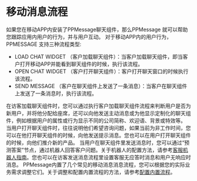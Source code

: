 # 移动消息流程

如果您在移动APP内安装了PPMessage聊天组件，那么PPMessage 就可以帮助您跟踪应用内用户的行为，并与用户互动。
对于移动APP内的用户行为，PPMESSAGE 支持三种流程类型:

- LOAD CHAT WIDGET （客户加载聊天组件）：当客户加载聊天组件，即当客户打开移动APP并能看到聊天组件的时候，执行该流程。
- OPEN CHAT WIDGET （客户打开聊天组件）：客户打开聊天窗口的时候执行该流程。
- SEND MESSAGE （客户在聊天组件上发送了一条消息）：当客户在聊天组件上发送了一条消息时，执行该流程。

在访客加载聊天组件时，您可以通过执行客户加载聊天组件流程来判断用户是否为新用户，并将他分配给座席，还可以向他发送主动消息或为他显示定制化的聊天组件，例如根据用户的属性或行为显示不同的公司简称、欢迎语、背景或特效等。
当用户打开聊天组件时，往往说明他们希望咨询问题，如果当前为非工作时间，您可以在他打开聊天组件的时候，向他发送提示消息。您也可以在用户打开聊天组件的时候，向他们推介新的产品。
当用户在聊天组件里发送消息时，您可以通过“预测答案”节点，通过机器人回答客户问题。关于机器人的配置方法，请参考[客服机器人指南]()。您也可以在访客发送消息流程里设置客服无应答时消息和用户无响应时消息。
PPMessage内置了几个常见的移动消息消息流程，您可以根据您的实际业务需求调整它们。关于调整和配置内置流程的方法，请参考[配置内置流程]()。